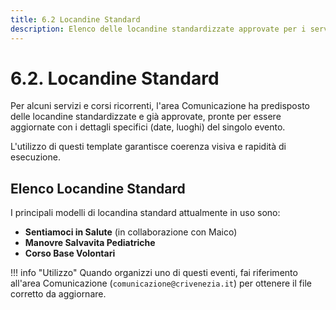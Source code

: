 ```yaml
---
title: 6.2 Locandine Standard
description: Elenco delle locandine standardizzate approvate per i servizi ricorrenti.
---
```


# 6.2. Locandine Standard

Per alcuni servizi e corsi ricorrenti, l'area Comunicazione ha predisposto delle locandine standardizzate e già approvate, pronte per essere aggiornate con i dettagli specifici (date, luoghi) del singolo evento.

L'utilizzo di questi template garantisce coerenza visiva e rapidità di esecuzione.

## Elenco Locandine Standard

I principali modelli di locandina standard attualmente in uso sono:

* **Sentiamoci in Salute** (in collaborazione con Maico)
* **Manovre Salvavita Pediatriche**
* **Corso Base Volontari**

!!! info "Utilizzo"
    Quando organizzi uno di questi eventi, fai riferimento all'area Comunicazione (`comunicazione@crivenezia.it`) per ottenere il file corretto da aggiornare.
